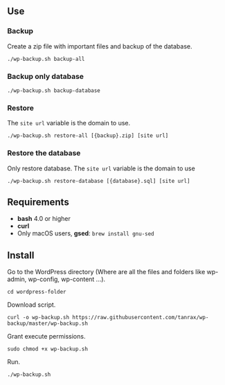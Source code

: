 ## Use

### Backup

Create a zip file with important files and backup of the database.

``` shell
./wp-backup.sh backup-all
```

### Backup only database

``` shell
./wp-backup.sh backup-database
```

### Restore

The `site url` variable is the domain to use.

``` shell
./wp-backup.sh restore-all [{backup}.zip] [site url]
```

### Restore the database

Only restore database. The `site url` variable is the domain to use

``` shell
./wp-backup.sh restore-database [{database}.sql] [site url]
```

## Requirements 

- **bash** 4.0 or higher
- **curl**
- Only macOS users, **gsed**: `brew install gnu-sed`

## Install

Go to the WordPress directory (Where are all the files and folders like wp-admin, wp-config, wp-content ...).

``` shell
cd wordpress-folder
```

Download script.

``` shell
curl -o wp-backup.sh https://raw.githubusercontent.com/tanrax/wp-backup/master/wp-backup.sh
```

Grant execute permissions.

``` shell
sudo chmod +x wp-backup.sh
```

Run.

``` shell
./wp-backup.sh
```
